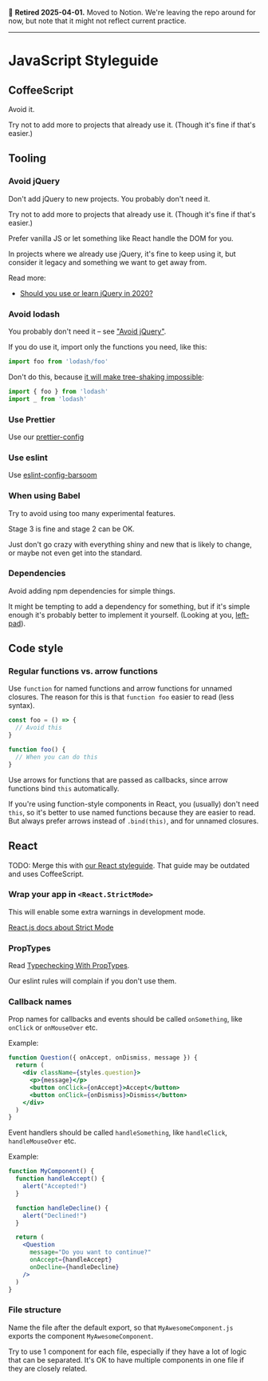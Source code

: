 🫡 **Retired 2025-04-01.** Moved to Notion. We're leaving the repo around for now, but note that it might not reflect current practice.

---

# JavaScript Styleguide

## CoffeeScript

Avoid it.

Try not to add more to projects that already use it. (Though it's fine if that's easier.)

## Tooling

### Avoid jQuery

Don't add jQuery to new projects. You probably don't need it.

Try not to add more to projects that already use it. (Though it's fine if that's easier.)

Prefer vanilla JS or let something like React handle the DOM for you.

In projects where we already use jQuery, it's fine to keep using it, but consider it legacy and something we want to get away from.

Read more:

- [Should you use or learn jQuery in 2020?](https://flaviocopes.com/jquery/)

### Avoid lodash

You probably don't need it – see ["Avoid jQuery"](#avoid-jquery).

If you do use it, import only the functions you need, like this:

``` javascript
import foo from 'lodash/foo'
```

Don't do this, because [it will make tree-shaking impossible](https://www.azavea.com/blog/2019/03/07/lessons-on-tree-shaking-lodash/):

``` javascript
import { foo } from 'lodash'
import _ from 'lodash'
```

### Use Prettier

Use our [prettier-config](https://github.com/barsoom/prettier-config)

### Use eslint

Use [eslint-config-barsoom](https://github.com/barsoom/eslint-config-barsoom)

### When using Babel

Try to avoid using too many experimental features.

Stage 3 is fine and stage 2 can be OK.

Just don't go crazy with everything shiny and new that is likely to change, or maybe not even get into the standard.

### Dependencies

Avoid adding npm dependencies for simple things.

It might be tempting to add a dependency for something, but if it's simple enough it's probably better to implement it yourself. (Looking at you, [left-pad](https://qz.com/646467/how-one-programmer-broke-the-internet-by-deleting-a-tiny-piece-of-code/)).

## Code style

### Regular functions vs. arrow functions

Use `function` for named functions and arrow functions for unnamed closures.
The reason for this is that `function foo` easier to read (less syntax).

``` javascript
const foo = () => {
  // Avoid this
}

function foo() {
  // When you can do this
}
```

Use arrows for functions that are passed as callbacks, since arrow functions bind `this` automatically.

If you're using function-style components in React, you (usually) don't need `this`, so it's better to use named functions because they are easier to read. But always prefer arrows instead of `.bind(this)`, and for unnamed closures.

## React

TODO: Merge this with [our React styleguide](/styleguide/react). That guide may be outdated and uses CoffeeScript.

### Wrap your app in `<React.StrictMode>`

This will enable some extra warnings in development mode.

[React.js docs about Strict Mode](https://reactjs.org/docs/strict-mode.html)

### PropTypes

Read [Typechecking With PropTypes](https://reactjs.org/docs/typechecking-with-proptypes.html).

Our eslint rules will complain if you don't use them.

### Callback names

Prop names for callbacks and events should be called `onSomething`, like `onClick` or `onMouseOver` etc.

Example:

``` jsx
function Question({ onAccept, onDismiss, message }) {
  return (
    <div className={styles.question}>
      <p>{message}</p>
      <button onClick={onAccept}>Accept</button>
      <button onClick={onDismiss}>Dismiss</button>
    </div>
  )
}
```

Event handlers should be called `handleSomething`, like `handleClick`, `handleMouseOver` etc.

Example:

``` jsx
function MyComponent() {
  function handleAccept() {
    alert("Accepted!")
  }

  function handleDecline() {
    alert("Declined!")
  }

  return (
    <Question
      message="Do you want to continue?"
      onAccept={handleAccept}
      onDecline={handleDecline}
    />
  )
}
```

### File structure

Name the file after the default export, so that `MyAwesomeComponent.js` exports the component `MyAwesomeComponent`.

Try to use 1 component for each file, especially if they have a lot of logic that can be separated.
It's OK to have multiple components in one file if they are closely related.
